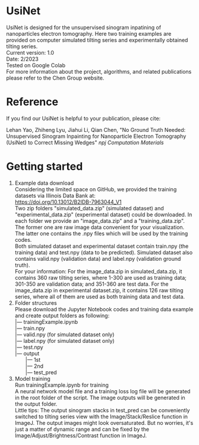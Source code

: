 # UsiNet

UsiNet is designed for the unsupervised sinogram inpatining of nanoparticles electron tomography. Here two training examples are provided on computer simulated tilting series and experimentally obtained tilting series.  
Current version: 1.0  
Date: 2/2023  
Tested on Google Colab  
For more information about the project, algorithms, and related publications please refer to the Chen Group website.  

# Reference

If you find our UsiNet is helpful to your publication, please cite:

Lehan Yao, Zhiheng Lyu, Jiahui Li, Qian Chen, "No Ground Truth Needed: Unsupervised Sinogram Inpainting for Nanoparticle Electron Tomography (UsiNet) to Correct Missing Wedges" _npj Computation Materials_ 
# Getting started

1. Example data download  
Considering the limited space on GitHub, we provided the training datasets via Illinois Data Bank at:  
https://doi.org/10.13012/B2IDB-7963044_V1  
Two zip folders "simulated_data.zip" (simulated dataset) and "experimental_data.zip" (experimental dataset) could be downloaded.
In each folder we provide an "image_data.zip" and a "training_data.zip". The former one are raw image data convenient for your visualization. The latter one contains the .npy files which will be used by the training codes.  
Both simulated dataset and experimental dataset contain train.npy (the training data) and test.npy (data to be predicted). Simulated dataset also contains valid.npy (validation data) and label.npy (validation ground truth).  
For your information: For the image_data.zip in simulated_data.zip, it contains 360 raw tilting series, where 1-300 are used as training data; 301-350 are validation data; and 351-360 are test data. For the image_data.zip in experimental dataset.zip, it contains 126 raw tilting series, where all of them are used as both training data and test data.  
2. Folder structures  
Please download the Jupyter Notebook codes and training data example and create output folders as following:  
|— trainingExample.ipynb  
|— train.npy  
|— valid.npy (for simulated dataset only)  
|— label.npy (for simulated dataset only)  
|— test.npy  
|— output  
&emsp;&emsp;|— 1st  
&emsp;&emsp;|— 2nd  
&emsp;&emsp;|— test_pred  
3. Model training  
Run trainingExample.ipynb for training  
A neural network model file and a training loss log file will be generated in the root folder of the script. The image outputs will be generated in the output folder.  
Little tips: The output sinogram stacks in test_pred can be conveniently switched to tilting series view with the Image/Stack/Reslice function in ImageJ. The output images might look oversaturated. But no worries, it's just a matter of dynamic range and can be fixed by the Image/Adjust/Brightness/Contrast function in ImageJ.
